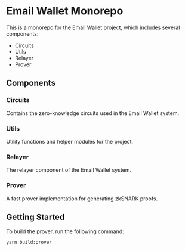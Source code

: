 # Email Wallet Monorepo

This is a monorepo for the Email Wallet project, which includes several components:

- Circuits
- Utils
- Relayer
- Prover

## Components

### Circuits
Contains the zero-knowledge circuits used in the Email Wallet system.

### Utils
Utility functions and helper modules for the project.

### Relayer
The relayer component of the Email Wallet system.

### Prover
A fast prover implementation for generating zkSNARK proofs.

## Getting Started

To build the prover, run the following command:

```sh
yarn build:prover
```
